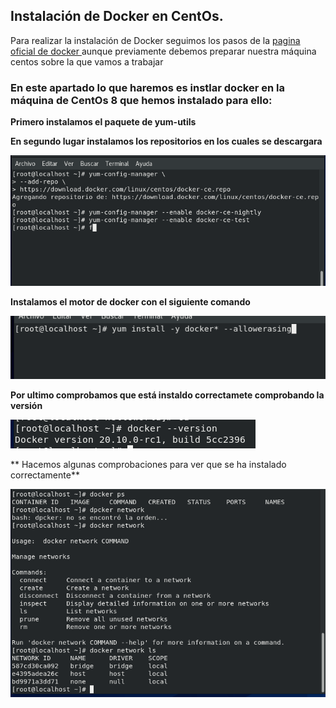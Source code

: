 ##  Instalación de Docker en CentOs.

Para realizar la instalación de Docker  seguimos los pasos de  la  [pagina oficial de docker  ](https://docs.docker.com/enegine/install/centos) aunque previamente debemos preparar nuestra máquina centos sobre la que vamos a trabajar

### En este apartado lo que haremos es instlar docker en la máquina de CentOs 8 que hemos instalado para ello: 

**Primero instalamos el paquete de yum-utils**

**En segundo lugar instalamos los repositorios en los cuales se descargara**

![3.PNG](/capturas/3.PNG)

**Instalamos el motor de docker con el siguiente comando**

![5.PNG](/capturas/5.PNG)

**Por ultimo comprobamos que está instaldo correctamete comprobando la versión**

![4.PNG](/capturas/4.PNG)

** Hacemos algunas comprobaciones para ver que se ha instalado correctamente**

![6.PNG](/capturas/6.PNG)
